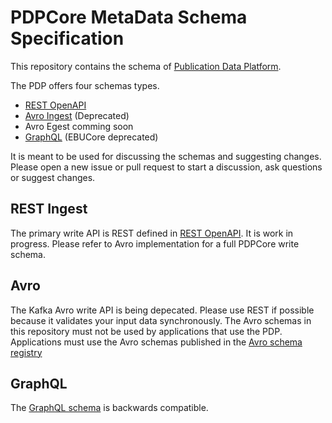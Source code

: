 # PDPCore MetaData Schema Specification

This repository contains the schema of [Publication Data Platform](http://api.pdp.production.srgssr.ch/).

The PDP offers four schemas types.

- [REST OpenAPI](https://github.com/SRGSSR/pdpcore-schema/blob/main/rest/pdp-api.yaml)
- [Avro Ingest](https://github.com/SRGSSR/pdpcore-schema/blob/main/avro/ingest/PDP.avdl) (Deprecated)
- Avro Egest comming soon
- [GraphQL](https://github.com/SRGSSR/pdpcore-schema/blob/main/graphql/pdp.ebucore.v1.deprecated.graphql) (EBUCore deprecated)

It is meant to be used for discussing the schemas and suggesting changes.
Please open a new issue or pull request to start a discussion, ask questions or suggest changes.

## REST Ingest

The primary write API is REST defined in [REST OpenAPI](https://github.com/SRGSSR/pdpcore-schema/blob/main/rest/pdp-api.yaml). It is work in progress. Please refer to Avro implementation for a full PDPCore write schema.

## Avro

The Kafka Avro write API is being depecated. Please use REST if possible because it validates your input data synchronously. The Avro schemas in this repository must not be used by applications that use the PDP. Applications must use the Avro schemas published in the
[Avro schema registry](https://akhq.pdp.production.admin.srgssr.ch/ui/strimzi/schema)

## GraphQL

The [GraphQL schema](https://api.pdp.production.srgssr.ch/graphql/schema.graphql) is backwards compatible.
